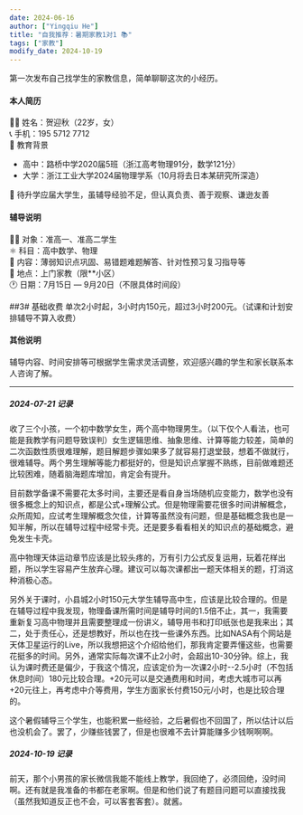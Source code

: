 ```yaml
---
date: 2024-06-16
author: ["Yingqiu He"]
title: "自我推荐：暑期家教1对1 📚"
tags: ["家教"]
modify_date: 2024-10-19
---
```


第一次发布自己找学生的家教信息，简单聊聊这次的小经历。

<!--more-->

#### 本人简历
🧑🏻 姓名：贺迎秋（22岁，女）<br>
📞 手机：195 5712 7712 <br>
🏫 教育背景 <br>
- 高中：路桥中学2020届5班（浙江高考物理91分，数学121分）
- 大学：浙江工业大学2024届物理学系（10月将去日本某研究所深造）

🔸 待升学应届大学生，虽辅导经验不足，但认真负责、善于观察、谦逊友善

#### 辅导说明
🧑‍🎓 对象：准高一、准高二学生<br>
⚛️ 科目：高中数学、物理<br>
📖 内容：薄弱知识点巩固、易错题难题解答、针对性预习复习指导等<br>
📍 地点：上门家教（限**小区）<br>
🕐 日期：7月15日 — 9月20日（不限具体时间段）

##3# 基础收费
单次2小时起，3小时内150元，超过3小时200元。（试课和计划安排辅导不算入收费）

#### 其他说明
辅导内容、时间安排等可根据学生需求灵活调整，欢迎感兴趣的学生和家长联系本人咨询了解。


----


##### 2024-07-21 记录

收了三个小孩，一个初中数学女生，两个高中物理男生。（以下仅个人看法，也可能是我教学有问题导致误判）女生逻辑思维、抽象思维、计算等能力较差，简单的二次函数性质很难理解，题目解题步骤如果多了就容易打退堂鼓，想着不做就行，很难辅导。两个男生理解等能力都挺好的，但是知识点掌握不熟练，目前做难题还比较困难，随着脑海题库增加，肯定会有提升。

目前数学备课不需要花太多时间，主要还是看自身当场随机应变能力，数学也没有很多概念上的知识点，都是公式+理解公式。但是物理需要花很多时间讲解概念，众所周知，应试考生理解概念欠佳，计算等虽然没有问题，但是基础概念我也是一知半解，所以在辅导过程中经常卡壳。还是要多看看相关的知识点的基础概念，避免发生卡壳。

高中物理天体运动章节应该是比较头疼的，万有引力公式反复运用，玩着花样出题，所以学生容易产生放弃心理。建议可以每次课都出一题天体相关的题，打消这种消极心态。

另外关于课时，小县城2小时150元大学生辅导高中生，应该是比较合理的。但是在辅导过程中我发现，物理备课所需时间是辅导时间的1.5倍不止，其一，我需要重新复习高中物理并且需要整理成一份讲义，辅导用书和打印纸张也是我来出；其二，处于责任心，还是想教好，所以也在找一些课外东西。比如NASA有个网站是天体卫星运行的Live，所以我想把这个介绍给他们，那我肯定要弄懂这些，也需要花挺多的时间。另外，通常实际每次课不止2小时，会超出10-30分钟。综上，我认为课时费还是偏少，于我这个情况，应该定价为一次课2小时--2.5小时（不包括休息时间）180元比较合理。+20元可以是交通费用和时间，考虑大城市可以再+20元往上，再考虑中介等费用，学生方面家长付费150元/小时，也是比较合理的。

这个暑假辅导三个学生，也能积累一些经验，之后暑假也不回国了，所以估计以后也没机会了。罢了，少赚些钱罢了，但是也很难不去计算能赚多少钱啊啊啊。


##### 2024-10-19 记录

前天，那个小男孩的家长微信我能不能线上教学，我回绝了，必须回绝，没时间啊。还有就是我准备的书都在老家啊。但是和他们说了有题目问题可以直接找我（虽然我知道反正也不会，可以客套客套）。就酱。